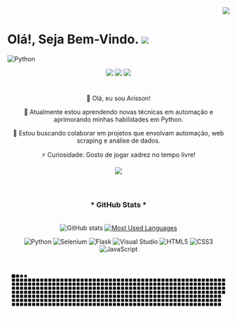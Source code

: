 <img align="right" src="https://komarev.com/ghpvc/?username=Arisson-Oliveira&color=ff69b4"><br>

<h1> Olá!, Seja Bem-Vindo. <img src="https://user-images.githubusercontent.com/74038190/214644152-52f47eb3-5e31-4f47-8758-05c9468d5596.gif" width="50"></h1> 

![Python](https://img.shields.io/badge/python-3670A0?style=for-the-badge&logo=python&logoColor=ffdd54)

<div align="center">
  <!-- Work Links -->
  <a href="https://github.com/Arisson-Oliveira" target="_blank"><img src="https://img.shields.io/badge/GitHub-100000?style=for-the-badge&logo=github&logoColor=white" target="_blank"></a>
  <a href="https://www.linkedin.com/in/arisson-ferreira-2857362b8/" target="_blank"><img src="https://img.shields.io/badge/-LinkedIn-%230077B5?style=for-the-badge&logo=linkedin&logoColor=white" target="_blank"></a>
  <a href = "mailto:arissom.oliveira@gmail.com"><img src="https://img.shields.io/badge/Gmail-D14836?style=for-the-badge&logo=gmail&logoColor=white"></a>
</div>

#

<div style="text-align: center;" align="center">
👋 Olá, eu sou Arisson!

🌱 Atualmente estou aprendendo novas técnicas em automação e aprimorando minhas habilidades em Python.

💞️ Estou buscando colaborar em projetos que envolvam automação, web scraping e análise de dados.

⚡ Curiosidade: Gosto de jogar xadrez no tempo livre!


<img src="https://user-images.githubusercontent.com/74038190/225813708-98b745f2-7d22-48cf-9150-083f1b00d6c9.gif" width="500">
<br><br>

</div>

# 


<div style="text-align: center;" align="center">
  <h3>* GitHub Stats *</h3>
  <br>
  <img src="https://github-readme-stats-git-masterrstaa-rickstaa.vercel.app/api?username=Arisson-Oliveira&hide_title=true&show_icons=true&include_all_commits=false&count_private=true&line_height=25&hide=issues&bg_color=000&title_color=FF00F6&text_color=FFF&border_radius=3&border_color=36123c&icon_color=FF00F6&theme=jolly" alt="GitHub stats">

  <a href="https://github.com/Arisson-Oliveira/github-readme-stats">
    <img src="https://github-readme-stats-git-masterrstaa-rickstaa.vercel.app/api/top-langs/?username=Arisson-Oliveira&line_height=10&card_width=290&layout=compact&hide_title=false&count_private=true&langs_count=4&show_icons=true&title_color=FF00F6&hide=html,css&bg_color=000&text_color=8B8B8B&border_radius=3&border_color=561760&count_private=true" alt="Most Used Languages">
  </a>

  ![Python](https://img.shields.io/badge/python-3670A0?style=for-the-badge&logo=python&logoColor=ffdd54)
  ![Selenium](https://img.shields.io/badge/-selenium-%43B02A?style=for-the-badge&logo=selenium&logoColor=white)
  ![Flask](https://img.shields.io/badge/flask-%23000.svg?style=for-the-badge&logo=flask&logoColor=white)
  ![Visual Studio](https://img.shields.io/badge/Visual%20Studio-5C2D91.svg?style=for-the-badge&logo=visual-studio&logoColor=white)
  ![HTML5](https://img.shields.io/badge/html5-%23E34F26.svg?style=for-the-badge&logo=html5&logoColor=white) 
  ![CSS3](https://img.shields.io/badge/css3-%231572B6.svg?style=for-the-badge&logo=css3&logoColor=white)
  ![JavaScript](https://img.shields.io/badge/javascript-%23323330.svg?style=for-the-badge&logo=javascript&logoColor=%23F7DF1E)
</div>



#

<picture align="center">
  <source media="(prefers-color-scheme: dark)" srcset="https://raw.githubusercontent.com/mari4souza/mari4souza/output/github-contribution-grid-snake-dark.svg">
  <source media="(prefers-color-scheme: light)" srcset="https://raw.githubusercontent.com/mari4souza/mari4souza/output/github-contribution-grid-snake-dark.svg">
  <img align="center" alt="github contribution grid snake animation" src="https://raw.githubusercontent.com/Arisson-Oliveira/Arisson-Oliveira/output/github-contribution-grid-snake.svg">
</picture>

